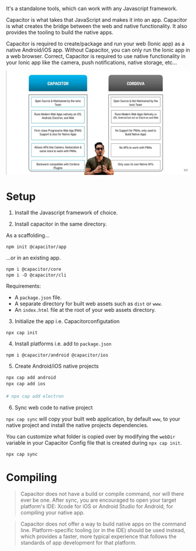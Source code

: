 It's a standalone tools, which can work with any Javascript framework.

Capacitor is what takes that JavaScript and makes it into an app. Capacitor is what creates the bridge between the web and native functionality. It also provides the tooling to build the native apps.

Capacitor is required to create/package and run your web (Ionic app) as a native Android/iOS app. Without Capacitor, you can only run the Ionic app in a web browser. Correct, Capacitor is required to use native functionality in your Ionic app like the camera, push notifications, native storage, etc…

![](../pics/mobile/mobile_capacitorVScordova.jpg)

# Setup

1. Install the Javascript framework of choice.

2. Install capacitor in the same directory.

As a scaffolding...

```
npm init @capacitor/app
```

...or in an existing app.

```
npm i @capacitor/core
npm i -D @capacitor/cli
```

Requirements:

-   A `package.json` file.
-   A separate directory for built web assets such as `dist` or `www`.
-   An `index.html` file at the root of your web assets directory.

3. Initialize the app i.e. Capacitorconfigutation

```
npx cap init
```

4. Install platforms i.e. add to `package.json`

```
npm i @capacitor/android @capacitor/ios
```

5. Create Android/iOS native projects

```bash
npx cap add android
npx cap add ios

# npx cap add electron
```

6. Sync web code to native project

`npx cap sync` will copy your built web application, by default `www`, to your native project and install the native projects dependencies.

You can customize what folder is copied over by modifying the `webDir` variable in your Capacitor Config file that is created during `npx cap init`.

```
npx cap sync
```

# Compiling

> Capacitor does not have a build or compile command, nor will there ever be one. After sync, you are encouraged to open your target platform's IDE: Xcode for iOS or Android Studio for Android, for compiling your native app.

> Capacitor does not offer a way to build native apps on the command line. Platform-specific tooling (or in the IDE) should be used instead, which provides a faster, more typical experience that follows the standards of app development for that platform.
